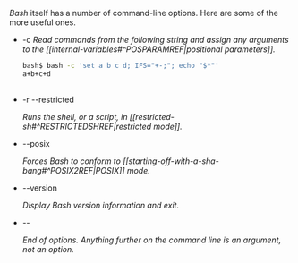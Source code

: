 _Bash_ itself has a number of command-line options. Here are some of the more useful ones.

- -c
    _Read commands from the following string and assign any arguments to the [[internal-variables#^POSPARAMREF|positional parameters]]._
    
    ```bash
    bash$ bash -c 'set a b c d; IFS="+-;"; echo "$*"'
    a+b+c+d
	      
    ```
- -r
    --restricted

    _Runs the shell, or a script, in [[restricted-sh#^RESTRICTEDSHREF|restricted mode]]._

- --posix

    _Forces Bash to conform to [[starting-off-with-a-sha-bang#^POSIX2REF|POSIX]] mode._

- --version

    _Display Bash version information and exit._

- \--

    _End of options. Anything further on the command line is an argument, not an option._
